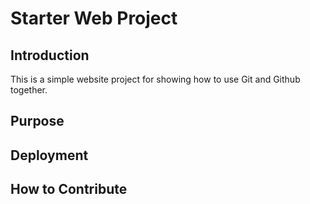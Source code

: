 # Starter Web Project

## Introduction
This is a simple website project for
showing how to use Git and Github together.
## Purpose

## Deployment

## How to Contribute